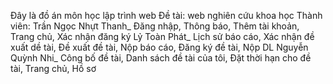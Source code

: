 Đây là đồ án môn học lập trình web 
Đề tài: web nghiên cứu khoa học
Thành viên:
Trần Ngọc Nhựt Thanh_ Đăng nhập, Thông báo, Thêm tài khoản, Trang chủ, Xác nhận đăng ký
Lỷ Toàn Phát_ Lịch sử báo cáo, Xác nhận đề xuất dề tài, Đề xuất đề tài, Nộp báo cáo, Đăng ký đề tài, Nộp DL
Nguyễn Quỳnh Nhi_ Công bố đề tài, Danh sách đề tài của tôi, Đặt thời hạn cho đề tài, Trang chủ, Hồ sơ

